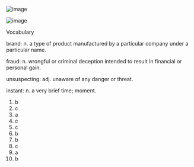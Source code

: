 ![image](https://github.com/jeuneseven/ReadingNotes/assets/8426758/c8357b9f-a566-4546-bb0c-d9f5307a195e)

![image](https://github.com/jeuneseven/ReadingNotes/assets/8426758/a096668b-7ee1-4a0d-b42a-3621c25b375c)

Vocabulary

brand: n. a type of product manufactured by a particular company under a particular name.

fraud: n. wrongful or criminal deception intended to result in financial or personal gain.

unsuspecting: adj. unaware of any danger or threat.

instant: n. a very brief time; moment.

1. b
2. c
3. a
4. c
5. c
6. b
7. b
8. c
9. a
10. b
